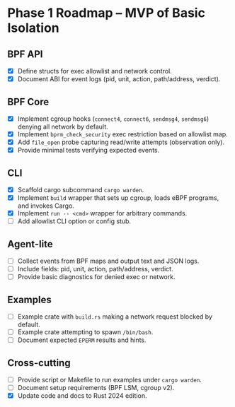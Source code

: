 # Phase 1 Roadmap – MVP of Basic Isolation

## BPF API
- [x] Define structs for exec allowlist and network control.
- [x] Document ABI for event logs (pid, unit, action, path/address, verdict).

## BPF Core
- [x] Implement cgroup hooks (`connect4`, `connect6`, `sendmsg4`, `sendmsg6`) denying all network by default.
- [x] Implement `bprm_check_security` exec restriction based on allowlist map.
- [x] Add `file_open` probe capturing read/write attempts (observation only).
- [x] Provide minimal tests verifying expected events.

## CLI
- [x] Scaffold cargo subcommand `cargo warden`.
- [x] Implement `build` wrapper that sets up cgroup, loads eBPF programs, and invokes Cargo.
- [x] Implement `run -- <cmd>` wrapper for arbitrary commands.
- [ ] Add allowlist CLI option or config stub.

## Agent-lite
- [ ] Collect events from BPF maps and output text and JSON logs.
- [ ] Include fields: pid, unit, action, path/address, verdict.
- [ ] Provide basic diagnostics for denied exec or network.

## Examples
- [ ] Example crate with `build.rs` making a network request blocked by default.
- [ ] Example crate attempting to spawn `/bin/bash`.
- [ ] Document expected `EPERM` results and hints.

## Cross-cutting
- [ ] Provide script or Makefile to run examples under `cargo warden`.
- [ ] Document setup requirements (BPF LSM, cgroup v2).
- [x] Update code and docs to Rust 2024 edition.
